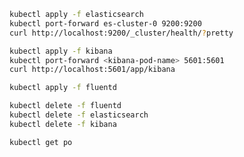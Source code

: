 
```bash
kubectl apply -f elasticsearch
kubectl port-forward es-cluster-0 9200:9200
curl http://localhost:9200/_cluster/health/?pretty
```

```bash
kubectl apply -f kibana
kubectl port-forward <kibana-pod-name> 5601:5601
curl http://localhost:5601/app/kibana
```

```bash
kubectl apply -f fluentd
```

```bash
kubectl delete -f fluentd
kubectl delete -f elasticsearch
kubectl delete -f kibana
```

```bash
kubectl get po
```